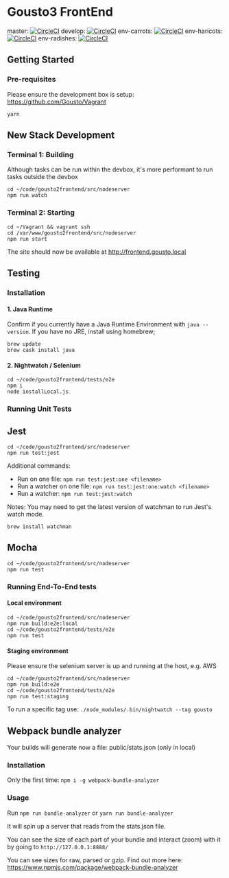 Gousto3 FrontEnd
====

master: [![CircleCI](https://circleci.com/gh/Gousto/Gousto3-FrontEnd/tree/master.svg?style=svg&circle-token=26e1e6a6cfe8924476e0eaeb6442f4dfd6e2f160)](https://circleci.com/gh/Gousto/Gousto3-FrontEnd/tree/master)
develop: [![CircleCI](https://circleci.com/gh/Gousto/Gousto3-FrontEnd/tree/develop.svg?style=svg&circle-token=26e1e6a6cfe8924476e0eaeb6442f4dfd6e2f160)](https://circleci.com/gh/Gousto/Gousto3-FrontEnd/tree/develop)
env-carrots: [![CircleCI](https://circleci.com/gh/Gousto/Gousto3-FrontEnd/tree/env-carrots.svg?style=svg&circle-token=26e1e6a6cfe8924476e0eaeb6442f4dfd6e2f160)](https://circleci.com/gh/Gousto/Gousto3-FrontEnd/tree/env-carrots)
env-haricots: [![CircleCI](https://circleci.com/gh/Gousto/Gousto3-FrontEnd/tree/env-haricots.svg?style=svg&circle-token=26e1e6a6cfe8924476e0eaeb6442f4dfd6e2f160)](https://circleci.com/gh/Gousto/Gousto3-FrontEnd/tree/env-haricots)
env-radishes: [![CircleCI](https://circleci.com/gh/Gousto/Gousto3-FrontEnd/tree/env-radishes.svg?style=svg&circle-token=26e1e6a6cfe8924476e0eaeb6442f4dfd6e2f160)](https://circleci.com/gh/Gousto/Gousto3-FrontEnd/tree/env-radishes)

## Getting Started
### Pre-requisites
Please ensure the development box is setup: https://github.com/Gousto/Vagrant
```shell
yarn
```

## New Stack Development
### Terminal 1: Building

Although tasks can be run within the devbox, it's more performant to run tasks outside the devbox
```shell
cd ~/code/gousto2frontend/src/nodeserver
npm run watch
```

### Terminal 2: Starting
```shell
cd ~/Vagrant && vagrant ssh
cd /var/www/gousto2frontend/src/nodeserver
npm run start
```

The site should now be available at http://frontend.gousto.local


## Testing
### Installation
#### 1. Java Runtime

Confirm if you currently have a Java Runtime Environment with `java --version`. If you have no JRE, install using homebrew;

```shell
brew update
brew cask install java
```

#### 2. Nightwatch / Selenium
```shell
cd ~/code/gousto2frontend/tests/e2e
npm i
node installLocal.js
```

### Running Unit Tests

## Jest
```shell
cd ~/code/gousto2frontend/src/nodeserver
npm run test:jest
```

Additional commands:
- Run on one file: `npm run test:jest:one <filename>`
- Run a watcher on one file: `npm run test:jest:one:watch <filename>`
- Run a watcher: `npm run test:jest:watch`

Notes:
You may need to get the latest version of watchman to run Jest's watch mode.
```shell
brew install watchman
```

## Mocha
```shell
cd ~/code/gousto2frontend/src/nodeserver
npm run test
```

### Running End-To-End tests
#### Local environment
```shell
cd ~/code/gousto2frontend/src/nodeserver
npm run build:e2e:local
cd ~/code/gousto2frontend/tests/e2e
npm run test
```

#### Staging environment
Please ensure the selenium server is up and running at the host, e.g. AWS
```shell
cd ~/code/gousto2frontend/src/nodeserver
npm run build:e2e
cd ~/code/gousto2frontend/tests/e2e
npm run test:staging
```

To run a specific tag use:
`./node_modules/.bin/nightwatch --tag gousto`

## Webpack bundle analyzer

Your builds will generate now a file: public/stats.json (only in local)

### Installation

Only the first time: `npm i -g webpack-bundle-analyzer`

### Usage

Run
`npm run bundle-analyzer`
or
`yarn run bundle-analyzer`

It will spin up a server that reads from the stats.json file.

You can see the size of each part of your bundle and interact (zoom) with it by going to `http://127.0.0.1:8888/`

You can see sizes for raw, parsed or gzip. Find out more here:
https://www.npmjs.com/package/webpack-bundle-analyzer
